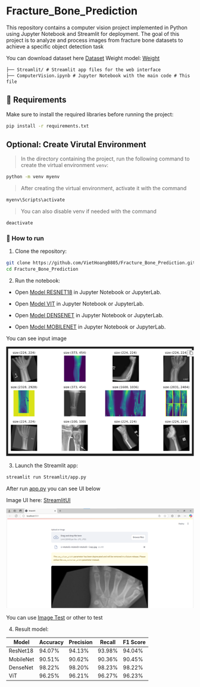 # Fracture_Bone_Prediction

This repository contains a computer vision project implemented in Python using Jupyter Notebook and Streamlit for deployment. The goal of this project is to analyze and process images from fracture bone datasets to achieve a specific object detection task 


You can download dataset here [Dataset](https://drive.google.com/drive/folders/1h5lIBfUuc8mnh2PIxwXOUJloqk4ciSMj?usp=sharing)
Weight model: [Weight](https://drive.google.com/drive/folders/1bHws5HjavQFbnSz0EPteM1r5_Of1ngzF?usp=sharing)

```
├── Streamlit/ # Streamlit app files for the web interface 
├── ComputerVision.ipynb # Jupyter Notebook with the main code # This file
```

## 📌 Requirements

Make sure to install the required libraries before running the project:

```bash
pip install -r requirements.txt
```

## Optional: Create Virutal Environment

> In the directory containing the project, run the following command to create the virtual environment `venv`:

```bash
python -m venv myenv
```

> After creating the virtual environment, activate it with the command

```bash
myenv\Scripts\activate
```

> You can also disable venv if needed with the command

```bash
deactivate
```

### :rocket: How to run

1. Clone the repository:
``` bash
git clone https://github.com/VietHoang0805/Fracture_Bone_Prediction.git
cd Fracture_Bone_Prediction
```

2. Run the notebook:

+ Open [Model RESNET18](resnet-18-reduceoverfit.ipynb) in Jupyter Notebook or JupyterLab.

+ Open [Model VIT](vit-fracture-prediction-newversion.ipynb) in Jupyter Notebook or JupyterLab.

+ Open [Model DENSENET](densenet-bone-fracture.ipynb) in Jupyter Notebook or JupyterLab.

+ Open [Model MOBILENET](mobilenet-bone-fracture.ipynb) in Jupyter Notebook or JupyterLab.

You can see input image

![alt text](Images/Untitled.png "Title")

3. Launch the Streamlit app:
``` bash
streamlit run Streamlit/app.py
```
After run [app.py](Streamlit/app.py "Streamlit") you can see UI below

Image UI here: [StreamlitUI](/Images/Streamlit.png) 

![alt text](/Images/Streamlit.png "Streamlit")

You can use [Image Test](Images/Test) or other to test

4. Result model:


| Model     | Accuracy | Precision | Recall | F1 Score |
|-----------|----------|-----------|--------|----------|
| ResNet18  | 94.07%   | 94.13%    | 93.98% | 94.04%   |
| MobileNet | 90.51%   | 90.62%    | 90.36% | 90.45%   |
| DenseNet  | 98.22%   | 98.20%    | 98.23% | 98.22%   |
| ViT       | 96.25%   | 96.21%    | 96.27% | 96.23%   |
